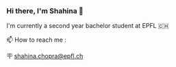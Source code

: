 ### Hi there, I'm Shahina 👋

I'm currently a second year bachelor student at EPFL 🇨🇭


📫 How to reach me : 

  🪧 shahina.chopra@epfl.ch
  
  

